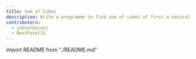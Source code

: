 ```yaml
---
title: Sum of Cubes
description: Write a programme to find sum of cubes of first n natural numbers.
contributors:
  - johnelbacani
  - NeelPatel31
---
```


import README from "./README.md"

<README />
